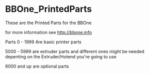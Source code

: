 # BBOne_PrintedParts
These are the Printed Parts for the BBOne

for more information see http://bbone.info

Parts 0 - 1999 Are basic printer parts

5000 - 5999 are extruder parts and different ones might be needed depenting on the Extruder/Hotend you're going to use

6000 and up are optional parts

